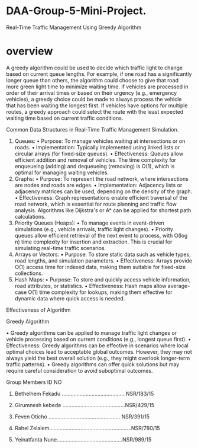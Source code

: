 # DAA-Group-5-Mini-Project.
Real-Time Traffic Management Using Greedy Algorithm

# overview 


A greedy algorithm could be used to decide which traffic light to change based on current queue lengths. For example, if one road has a significantly longer queue than others, the algorithm could choose to give that road more green light time to minimize waiting time.
If vehicles are processed in order of their arrival times or based on their urgency (e.g., emergency vehicles), a greedy choice could be made to always process the vehicle that has been waiting the longest first.
If vehicles have options for multiple routes, a greedy approach could select the route with the least expected waiting time based on current traffic conditions.


Common Data Structures in  Real-Time Traffic  Management  Simulation.

1. Queues:
   • Purpose: To manage vehicles waiting at intersections or on roads.
   • Implementation: Typically implemented using linked lists or circular arrays (for fixed-size queues).
   • Effectiveness: Queues allow efficient addition and removal of vehicles. The time complexity for enqueueing (adding) and dequeueing (removing) is O(1), which is optimal for managing waiting vehicles.
2. Graphs:
   • Purpose: To represent the road network, where intersections are nodes and roads are edges.
   • Implementation: Adjacency lists or adjacency matrices can be used, depending on the density of the graph.
   • Effectiveness: Graph representations enable efficient traversal of the road network, which is essential for route planning and traffic flow analysis. Algorithms like Dijkstra's or A* can be applied for shortest path calculations.
3. Priority Queues (Heaps):
   • To manage events in event-driven simulations (e.g., vehicle arrivals, traffic light changes).
•	Priority queues allow efficient retrieval of the next event to process, with O(log n) time complexity for insertion and extraction. This is crucial for simulating real-time traffic scenarios.
4. Arrays or Vectors:
   • Purpose: To store static data such as vehicle types, road lengths, and simulation parameters.
   • Effectiveness: Arrays provide O(1) access time for indexed data, making them suitable for fixed-size collections.
5. Hash Maps:
   • Purpose: To store and quickly access vehicle information, road attributes, or statistics.
   • Effectiveness: Hash maps allow average-case O(1) time complexity for lookups, making them effective for dynamic data where quick access is needed.


Effectiveness of Algorithm

 
 Greedy Algorithm
   
   • Greedy algorithms can be applied to manage traffic light changes or vehicle processing based on current conditions (e.g., longest queue first).
   • Effectiveness: Greedy algorithms can be effective in scenarios where local optimal choices lead to acceptable global outcomes. However, they may not always yield the best overall solution (e.g., they might overlook longer-term traffic patterns).
• Greedy algorithms can offer quick solutions but may require careful consideration to avoid suboptimal outcomes.






Group Members                       ID NO

1. Bethelhem Fekadu …………………………………….NSR/183/15
 
2. Girumnesh kebede ……………………………………NSR/429/15

3. Feven Oticho ………………………………………… NSR/391/15
   
5. Rahel Zelalem………………………............................NSR/780/15
   
7. Yeinatfanta Nune……………………………………..NSR/989/15
